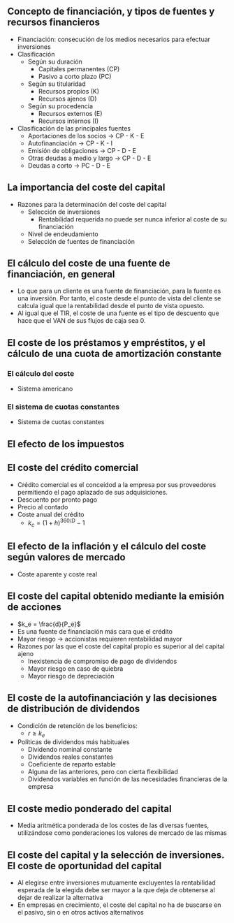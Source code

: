 ## Concepto de financiación, y tipos de fuentes y recursos financieros
- Financiación: consecución de los medios necesarios para efectuar inversiones
- Clasificación
	- Según su duración
		- Capitales permanentes (CP)
		- Pasivo a corto plazo (PC)
	- Según su titularidad
		- Recursos propios (K)
		- Recursos ajenos (D)
	- Según su procedencia
		- Recursos externos (E)
		- Recursos internos (I)
- Clasificación de las principales fuentes
	- Aportaciones de los socios -> CP - K - E
	- Autofinanciación -> CP - K - I
	- Emisión de obligaciones -> CP - D - E
	- Otras deudas a medio y largo -> CP - D - E
	- Deudas a corto -> PC - D - E
## La importancia del coste del capital
- Razones para la determinación del coste del capital
	- Selección de inversiones
		- Rentabilidad requerida no puede ser nunca inferior al coste de su financiación
	- Nivel de endeudamiento
	- Selección de fuentes de financiación
## El cálculo del coste de una fuente de financiación, en general
- Lo que para un cliente es una fuente de financiación, para la fuente es una inversión. Por tanto, el coste desde el punto de vista del cliente se calcula igual que la rentabilidad desde el punto de vista opuesto.
- Al igual que el TIR, el coste de una fuente es el tipo de descuento que hace que el VAN de sus flujos de caja sea 0.
## El coste de los préstamos y empréstitos, y el cálculo de una cuota de amortización constante
### El cálculo del coste
- Sistema americano
### El sistema de cuotas constantes
- Sistema de cuotas constantes
## El efecto de los impuestos
## El coste del crédito comercial
- Crédito comercial es el conceidod a la empresa por sus proveedores permitiendo el pago aplazado de sus adquisiciones.
- Descuento por pronto pago
- Precio al contado
- Coste anual del crédito
	- $k_c = (1 + h)^{360 / D} - 1$
## El efecto de la inflación y el cálculo del coste según valores de mercado
- Coste aparente y coste real
## El coste del capital obtenido mediante la emisión de acciones
- $k_e = \frac{d}{P_e}$
- Es una fuente de financiación más cara que el crédito
- Mayor riesgo -> accionistas requieren rentabilidad mayor
- Razones por las que el coste del capital propio es superior al del capital ajeno
	- Inexistencia de compromiso de pago de dividendos
	- Mayor riesgo en caso de quiebra
	- Mayor riesgo de depreciación
## El coste de la autofinanciación y las decisiones de distribución de dividendos
- Condición de retención de los beneficios: 
	- $r \geq k_e$ 
- Políticas de dividendos más habituales
	- Dividendo nominal constante
	- Dividendos reales constantes
	- Coeficiente de reparto estable
	- Alguna de las anteriores, pero con cierta flexibilidad
	- Dividendos variables en función de las necesidades financieras de la empresa
## El coste medio ponderado del capital
- Media aritmética ponderada de los costes de las diversas fuentes, utilizándose como ponderaciones los valores de mercado de las mismas
## El coste del capital y la selección de inversiones. El coste de oportunidad del capital
- Al elegirse entre inversiones mutuamente excluyentes la rentabilidad esperada de la elegida debe ser mayor a la que deja de obtenerse al dejar de realizar la alternativa
- En empresas en crecimiento, el coste del capital no ha de buscarse en el pasivo, sin o en otros activos alternativos